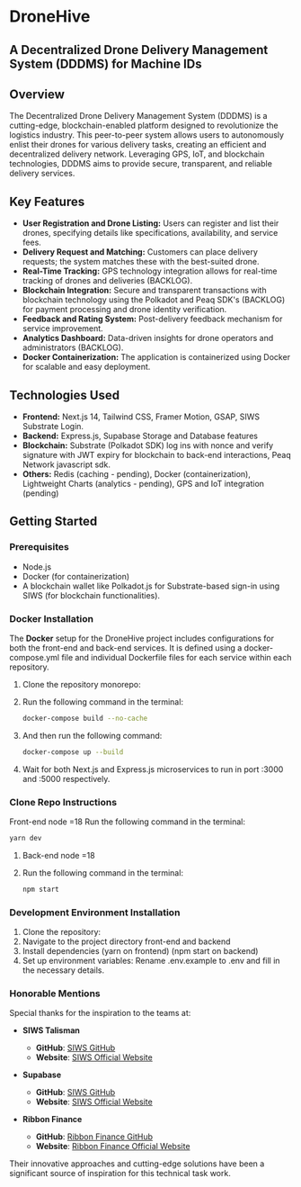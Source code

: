 # DroneHive

## A Decentralized Drone Delivery Management System (DDDMS) for Machine IDs

## Overview

The Decentralized Drone Delivery Management System (DDDMS) is a cutting-edge, blockchain-enabled platform designed to revolutionize the logistics industry. This peer-to-peer system allows users to autonomously enlist their drones for various delivery tasks, creating an efficient and decentralized delivery network. Leveraging GPS, IoT, and blockchain technologies, DDDMS aims to provide secure, transparent, and reliable delivery services.

## Key Features

- **User Registration and Drone Listing:** Users can register and list their drones, specifying details like specifications, availability, and service fees.
- **Delivery Request and Matching:** Customers can place delivery requests; the system matches these with the best-suited drone.
- **Real-Time Tracking:** GPS technology integration allows for real-time tracking of drones and deliveries (BACKLOG).
- **Blockchain Integration:** Secure and transparent transactions with blockchain technology using the Polkadot and Peaq SDK's (BACKLOG) for payment processing and drone identity verification.
- **Feedback and Rating System:** Post-delivery feedback mechanism for service improvement.
- **Analytics Dashboard:** Data-driven insights for drone operators and administrators (BACKLOG).
- **Docker Containerization:** The application is containerized using Docker for scalable and easy deployment.

## Technologies Used

- **Frontend:** Next.js 14, Tailwind CSS, Framer Motion, GSAP, SIWS Substrate Login.
- **Backend:** Express.js, Supabase Storage and Database features
- **Blockchain:** Substrate (Polkadot SDK) log ins with nonce and verify signature with JWT expiry for blockchain to back-end interactions, Peaq Network javascript sdk.
- **Others:** Redis (caching  - pending), Docker (containerization), Lightweight Charts (analytics - pending), GPS and IoT integration (pending)

## Getting Started

### Prerequisites

- Node.js
- Docker (for containerization)
- A blockchain wallet like Polkadot.js for Substrate-based sign-in using SIWS (for blockchain functionalities).

### Docker Installation

The **Docker** setup for the DroneHive project includes configurations for both the front-end and back-end services. It is defined using a docker-compose.yml file and individual Dockerfile files for each service within each repository.

1. Clone the repository monorepo:
2. Run the following command in the terminal:

   ```bash
   docker-compose build --no-cache

   ```

3. And then run the following command:

   ```bash
   docker-compose up --build

   ```

4. Wait for both Next.js and Express.js microservices to run in port :3000 and :5000 respectively.


### Clone Repo Instructions 
Front-end node =18
Run the following command in the terminal:

   ```bash
   yarn dev

   ```

1. Back-end node =18
2. Run the following command in the terminal:

   ```bash
   npm start

   ```

### Development Environment Installation

1. Clone the repository:
2. Navigate to the project directory front-end and backend
3. Install dependencies (yarn on frontend) (npm start on backend)
4. Set up environment variables: Rename .env.example to .env and fill in the necessary details.

### Honorable Mentions

Special thanks for the inspiration to the teams at:

- **SIWS Talisman**

  - **GitHub**: [SIWS GitHub](https://github.com/TalismanSociety/siws)
  - **Website**: [SIWS Official Website](https://siws.xyz/)

- **Supabase**

  - **GitHub**: [SIWS GitHub](https://github.com/supabase/supabase-js)
  - **Website**: [SIWS Official Website](https://supabase.com/)

- **Ribbon Finance**
  - **GitHub**: [Ribbon Finance GitHub](https://github.com/riribbonbbon-finance)
  - **Website**: [Ribbon Finance Official Website](https://ribbon.finance/)

Their innovative approaches and cutting-edge solutions have been a significant source of inspiration for this technical task work.
